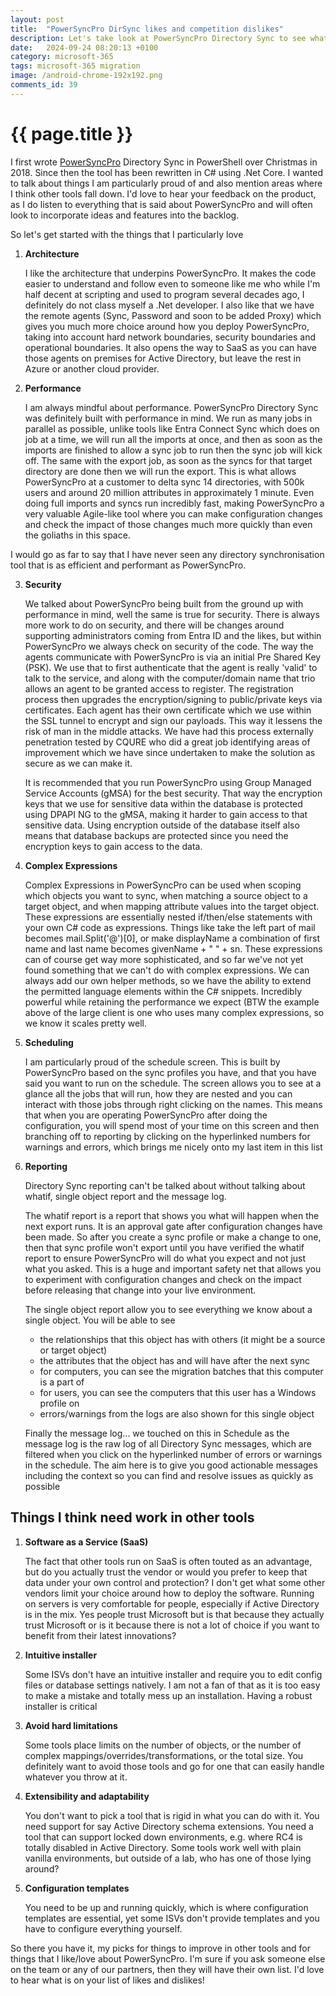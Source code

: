 ```yaml
---
layout: post
title:  "PowerSyncPro DirSync likes and competition dislikes"
description: Let's take look at PowerSyncPro Directory Sync to see what I love about the product and loathe about other products
date:   2024-09-24 08:20:13 +0100
category: microsoft-365
tags: microsoft-365 migration
image: /android-chrome-192x192.png
comments_id: 39
---
```

<h1>{{ page.title }}</h1>

I first wrote [PowerSyncPro](https://powersyncpro.com) Directory Sync in PowerShell over Christmas in 2018.  Since then the tool has been rewritten in C# using .Net Core.   I wanted to talk about things I am particularly proud of and also mention areas where I think other tools fall down.   I'd love to hear your feedback on the product, as I do listen to everything that is said about PowerSyncPro and will often look to incorporate ideas and features into the backlog.

So let's get started with the things that I particularly love

1. **Architecture**

    I like the architecture that underpins PowerSyncPro.  It makes the code easier to understand and follow even to someone like me who while I'm half decent at scripting and used to program several decades ago, I definitely do not class myself a .Net developer.  I also like that we have the remote agents (Sync, Password and soon to be added Proxy) which gives you much more choice around how you deploy PowerSyncPro, taking into account hard network boundaries, security boundaries and operational boundaries.  It also opens the way to SaaS as you can have those agents on premises for Active Directory, but leave the rest in Azure or another cloud provider.

2. **Performance**

    I am always mindful about performance.  PowerSyncPro Directory Sync was definitely built with performance in mind.   We run as many jobs in parallel as possible, unlike tools like Entra Connect Sync which does on job at a time, we will run all the imports at once, and then as soon as the imports are finished to allow a sync job to run then the sync job will kick off. The same with the export job, as soon as the syncs for that target directory are done then we will run the export.   This is what allows PowerSyncPro at a customer to delta sync 14 directories, with 500k users and around 20 million attributes in approximately 1 minute.  Even doing full imports and syncs run incredibly fast, making PowerSyncPro a very valuable Agile-like tool where you can make configuration changes and check the impact of those changes much more quickly than even the goliaths in this space.

I would go as far to say that I have never seen any directory synchronisation tool that is as efficient and performant as PowerSyncPro.

3. **Security**

    We talked about PowerSyncPro being built from the ground up with performance in mind, well the same is true for security.   There is always more work to do on security, and there will be changes around supporting administrators coming from Entra ID and the likes, but within PowerSyncPro we always check on security of the code.   The way the agents communicate with PowerSyncPro is via an initial Pre Shared Key (PSK).  We use that to first authenticate that the agent is really 'valid' to talk to the service, and along with the computer/domain name that trio allows an agent to be granted access to register.  The registration process then upgrades the encryption/signing to public/private keys via certificates.  Each agent has their own certificate which we use within the SSL tunnel to encrypt and sign our payloads.   This way it lessens the risk of man in the middle attacks.   We have had this process externally penetration tested by CQURE who did a great job identifying areas of improvement which we have since undertaken to make the solution as secure as we can make it.

    It is recommended that you run PowerSyncPro using Group Managed Service Accounts (gMSA) for the best security.  That way the encryption keys that we use for sensitive data within the database is protected using DPAPI NG to the gMSA, making it harder to gain access to that sensitive data.  Using encryption outside of the database itself also means that database backups are protected since you need the encryption keys to gain access to the data.

4. **Complex Expressions**

    Complex Expressions in PowerSyncPro can be used when scoping which objects you want to sync, when matching a source object to a target object, and when mapping attribute values into the target object.   These expressions are essentially nested if/then/else statements with your own C# code as expressions.   Things like take the left part of mail becomes mail.Split('@')[0], or make displayName a combination of first name and last name becomes givenName + " " + sn.   These expressions can of course get way more sophisticated, and so far we've not yet found something that we can't do with complex expressions.  We can always add our own helper methods, so we have the ability to extend the permitted language elements within the C# snippets.  Incredibly powerful while retaining the performance we expect (BTW the example above of the large client is one who uses many complex expressions, so we know it scales pretty well.

5. **Scheduling**

    I am particularly proud of the schedule screen.  This is built by PowerSyncPro based on the sync profiles you have, and that you have said you want to run on the schedule.   The screen allows you to see at a glance all the jobs that will run, how they are nested and you can interact with those jobs through right clicking on the names.   This means that when you are operating PowerSyncPro after doing the configuration, you will spend most of your time on this screen and then branching off to reporting by clicking on the hyperlinked numbers for warnings and errors, which brings me nicely onto my last item in this list

6. **Reporting**

    Directory Sync reporting can't be talked about without talking about whatif, single object report and the message log.   

    The whatif report is a report that shows you what will happen when the next export runs.  It is an approval gate after configuration changes have been made.  So after you create a sync profile or make a change to one, then that sync profile won't export until you have verified the whatif report to ensure PowerSyncPro will do what you expect and not just what you asked.  This is a huge and important safety net that allows you to experiment with configuration changes and check on the impact before releasing that change into your live environment.

    The single object report allow you to see everything we know about a single object.   You will be able to see 
    * the relationships that this object has with others (it might be a source or target object)
    * the attributes that the object has and will have after the next sync
    * for computers, you can see the migration batches that this computer is a part of
    * for users, you can see the computers that this user has a Windows profile on
    * errors/warnings from the logs are also shown for this single object

    Finally the message log...  we touched on this in Schedule as the message log is the raw log of all Directory Sync messages, which are filtered when you click on the hyperlinked number of errors or warnings in the schedule.  The aim here is to give you good actionable messages including the context so you can find and resolve issues as quickly as possible

## Things I think need work in other tools

1. **Software as a Service (SaaS)**

    The fact that other tools run on SaaS is often touted as an advantage, but do you actually trust the vendor or would you prefer to keep that data under your own control and protection?   I don't get what some other vendors limit your choice around how to deploy the software.  Running on servers is very comfortable for people, especially if Active Directory is in the mix.  Yes people trust Microsoft but is that because they actually trust Microsoft or is it because there is not a lot of choice if you want to benefit from their latest innovations?

2. **Intuitive installer**

    Some ISVs don't have an intuitive installer and require you to edit config files or database settings natively.  I am not a fan of that as it is too easy to make a mistake and totally mess up an installation.   Having a robust installer is critical

3. **Avoid hard limitations**

    Some tools place limits on the number of objects, or the number of complex mappings/overrides/transformations, or the total size.  You definitely want to avoid those tools and go for one that can easily handle whatever you throw at it.

4. **Extensibility and adaptability**

    You don't want to pick a tool that is rigid in what you can do with it.  You need support for say Active Directory schema extensions.  You need a tool that can support locked down environments, e.g. where RC4 is totally disabled in Active Directory.  Some tools work well with plain vanilla environments, but outside of a lab, who has one of those lying around?

5. **Configuration templates**

    You need to be up and running quickly, which is where configuration templates are essential, yet some ISVs don't provide templates and you have to configure everything yourself.  





So there you have it, my picks for things to improve in other tools and for things that I like/love about PowerSyncPro.   I'm sure if you ask someone else on the team or any of our partners, then they will have their own list.  I'd love to hear what is on your list of likes and dislikes!
